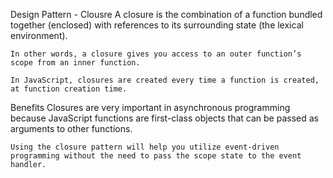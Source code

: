 Design Pattern - Clousre
    A closure is the combination of a function bundled together (enclosed) with references to its surrounding state (the lexical environment). 

    In other words, a closure gives you access to an outer function’s scope from an inner function. 

    In JavaScript, closures are created every time a function is created, at function creation time.

Benefits
    Closures are very important in asynchronous programming because JavaScript functions are first-class objects that can be passed as arguments to other functions.
 
    Using the closure pattern will help you utilize event-driven programming without the need to pass the scope state to the event handler.
